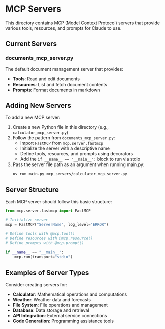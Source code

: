 # MCP Servers

This directory contains MCP (Model Context Protocol) servers that provide various tools, resources, and prompts for Claude to use.

## Current Servers

### documents_mcp_server.py
The default document management server that provides:
- **Tools**: Read and edit documents
- **Resources**: List and fetch document contents
- **Prompts**: Format documents in markdown

## Adding New Servers

To add a new MCP server:

1. Create a new Python file in this directory (e.g., `calculator_mcp_server.py`)
2. Follow the pattern from `documents_mcp_server.py`:
   - Import `FastMCP` from `mcp.server.fastmcp`
   - Initialize the server with a descriptive name
   - Define tools, resources, and prompts using decorators
   - Add the `if __name__ == "__main__":` block to run via stdio
3. Pass the server file path as an argument when running main.py:
   ```bash
   uv run main.py mcp_servers/calculator_mcp_server.py
   ```

## Server Structure

Each MCP server should follow this basic structure:

```python
from mcp.server.fastmcp import FastMCP

# Initialize server
mcp = FastMCP("ServerName", log_level="ERROR")

# Define tools with @mcp.tool()
# Define resources with @mcp.resource()
# Define prompts with @mcp.prompt()

if __name__ == "__main__":
    mcp.run(transport="stdio")
```

## Examples of Server Types

Consider creating servers for:
- **Calculator**: Mathematical operations and computations
- **Weather**: Weather data and forecasts
- **File System**: File operations and management
- **Database**: Data storage and retrieval
- **API Integration**: External service connections
- **Code Generation**: Programming assistance tools
